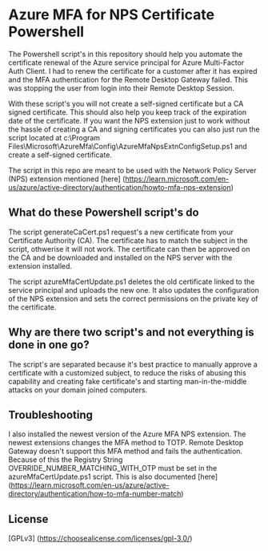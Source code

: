 # Azure MFA for NPS Certificate Powershell
The Powershell script's in this repository should help you automate the certificate renewal of the Azure service principal for Azure Multi-Factor Auth Client.
I had to renew the certificate for a customer after it has expired and the MFA authentication for the Remote Desktop Gateway failed. This was stopping the user from login into their Remote Desktop Session.

With these script's you will not create a self-signed certificate but a CA signed certificate. This should also help you keep track of the expiration date of the certificate. If you want the NPS extension just to work without the hassle of creating a CA and signing certificates you can also just run the script located at c:\Program Files\Microsoft\AzureMfa\Config\AzureMfaNpsExtnConfigSetup.ps1 and create a self-signed certificate.

The script in this repo are meant to be used with the Network Policy Server (NPS) extension mentioned [here] (https://learn.microsoft.com/en-us/azure/active-directory/authentication/howto-mfa-nps-extension)

## What do these Powershell script's do
The script generateCaCert.ps1 request's a new certificate from your Certificate Authority (CA). The certificate has to match the subject in the script, othwerise it will not work. The certificate can then be approved on the CA and be downloaded and installed on the NPS server with the extension installed.

The script azureMfaCertUpdate.ps1 deletes the old certificate linked to the service principal and uploads the new one. It also updates the configuration of the NPS extension and sets the correct permissions on the private key of the certificate.

## Why are there two script's and not everything is done in one go?
The script's are separated because it's best practice to manually approve a certificate with a customized subject, to reduce the risks of abusing this capability and creating fake certificate's and starting man-in-the-middle attacks on your domain joined computers.

## Troubleshooting
I also installed the newest version of the Azure MFA NPS extension. The newest extensions changes the MFA method to TOTP. Remote Desktop Gateway doesn't support this MFA method and fails the authentication. Because of this the Registry String OVERRIDE_NUMBER_MATCHING_WITH_OTP must be set in the azureMfaCertUpdate.ps1 script. This is also documented [here] (https://learn.microsoft.com/en-us/azure/active-directory/authentication/how-to-mfa-number-match)

## License
[GPLv3] (https://choosealicense.com/licenses/gpl-3.0/)


